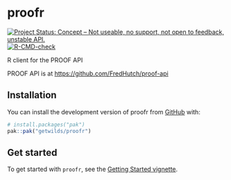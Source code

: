 <!-- README.md is generated from README.Rmd. Please edit that file -->



# proofr

<!-- badges: start -->
[![Project Status: Concept – Not useable, no support, not open to feedback, unstable API.](https://getwilds.github.io/badges/badges/concept.svg)](https://getwilds.github.io/badges/#concept)
[![R-CMD-check](https://github.com/getwilds/proofr/actions/workflows/R-CMD-check.yaml/badge.svg)](https://github.com/getwilds/proofr/actions/workflows/R-CMD-check.yaml)
<!-- badges: end -->

R client for the PROOF API

PROOF API is at <https://github.com/FredHutch/proof-api>



## Installation

You can install the development version of proofr from [GitHub](https://github.com/) with:

```r
# install.packages("pak")
pak::pak("getwilds/proofr")
```

## Get started

To get started with `proofr`, see the [Getting Started vignette](https://getwilds.org/proofr/articles/proofr.html).
